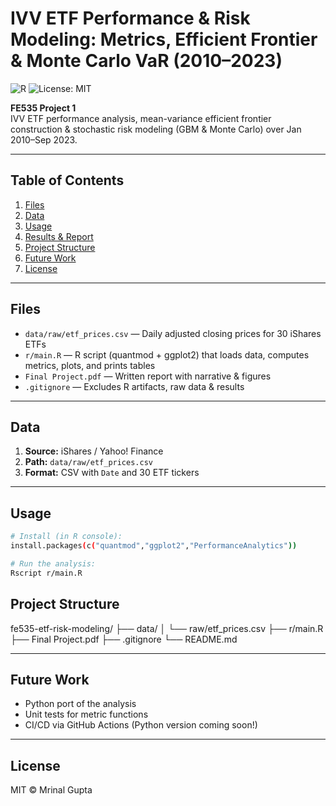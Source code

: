 # IVV ETF Performance & Risk Modeling: Metrics, Efficient Frontier & Monte Carlo VaR (2010–2023)

![R](https://img.shields.io/badge/R-%3E%3D4.0-blue) ![License: MIT](https://img.shields.io/badge/license-MIT-green)

**FE535 Project 1**  
IVV ETF performance analysis, mean-variance efficient frontier construction & stochastic risk modeling (GBM & Monte Carlo) over Jan 2010–Sep 2023.

---

## Table of Contents

1. [Files](#files)  
2. [Data](#data)  
3. [Usage](#usage)  
4. [Results & Report](#results--report)  
5. [Project Structure](#project-structure)  
6. [Future Work](#future-work)  
7. [License](#license)  

---

## Files

- `data/raw/etf_prices.csv`  — Daily adjusted closing prices for 30 iShares ETFs  
- `r/main.R`                 — R script (quantmod + ggplot2) that loads data, computes metrics, plots, and prints tables  
- `Final Project.pdf`        — Written report with narrative & figures  
- `.gitignore`               — Excludes R artifacts, raw data & results  

---

## Data

1. **Source:** iShares / Yahoo! Finance  
2. **Path:** `data/raw/etf_prices.csv`  
3. **Format:** CSV with `Date` and 30 ETF tickers

---

## Usage

```bash
# Install (in R console):
install.packages(c("quantmod","ggplot2","PerformanceAnalytics"))

# Run the analysis:
Rscript r/main.R
```

## Project Structure

fe535-etf-risk-modeling/
├── data/
│   └── raw/etf_prices.csv
├── r/main.R
├── Final Project.pdf
├── .gitignore
└── README.md

---

## Future Work

- Python port of the analysis
- Unit tests for metric functions
- CI/CD via GitHub Actions
(Python version coming soon!)

---

## License
MIT © Mrinal Gupta
